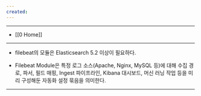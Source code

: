 ```yaml
---
created:
---
```


---
- [[0 Home]]
---

- filebeat의 모듈은 Elasticsearch 5.2 이상이 필요하다.

- Filebeat Module은 특정 로그 소스(Apache, Nginx, MySQL 등)에 대해 수집 경로, 파서, 필드 매핑, Ingest 파이프라인, Kibana 대시보드, 머신 러닝 작업 등을 미리 구성해둔 자동화 설정 묶음을 의미한다.

---